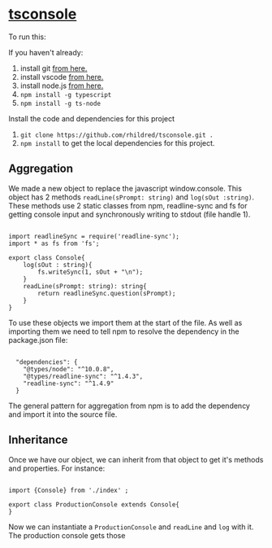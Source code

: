 # <a href="https://github.com/rhildred/tsconsole" target="_blank">tsconsole</a>

To run this:

If you haven't already:

1. install git <a href="https://git-scm.com/downloads" target="_blank">from here.</a>
1. install vscode <a href="https://code.visualstudio.com/download" target="_blank">from here.</a>
1. install node.js <a href="https://nodejs.org/en/download/" target="_blank">from here.</a>
1. `npm install -g typescript`
1. `npm install -g ts-node`

Install the code and dependencies for this project

1. `git clone https://github.com/rhildred/tsconsole.git .`
1. `npm install` to get the local dependencies for this project.

## Aggregation

We made a new object to replace the javascript window.console. This object has 2 methods `readLine(sPrompt: string)` and `log(sOut :string)`. These methods use 2 static classes from npm, readline-sync and fs for getting console input and synchronously writing to stdout (file handle 1).

```

import readlineSync = require('readline-sync');
import * as fs from 'fs';

export class Console{
    log(sOut : string){
        fs.writeSync(1, sOut + "\n");
    }
    readLine(sPrompt: string): string{
        return readlineSync.question(sPrompt);
    }
}

```

To use these objects we import them at the start of the file. As well as importing them  we need to tell npm to resolve the dependency in the package.json file:

```

  "dependencies": {
    "@types/node": "^10.0.8",
    "@types/readline-sync": "^1.4.3",
    "readline-sync": "^1.4.9"
  }

```

The general pattern for aggregation from npm is to add the dependency and import it into the source file.

## Inheritance

Once we have our object, we can inherit from that object to get it's methods and properties. For instance:

```

import {Console} from './index' ;

export class ProductionConsole extends Console{
}

```

Now we can instantiate a `ProductionConsole` and `readLine` and `log` with it. The production console gets those
